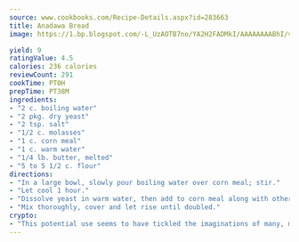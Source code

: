 ```yaml
---
source: www.cookbooks.com/Recipe-Details.aspx?id=283663
title: Anadawa Bread
image: https://1.bp.blogspot.com/-L_UzAOTB7no/YA2H2FADMkI/AAAAAAAABhI/vMxI9KLhO3oQGaQFHgr2cnkZE1EYCm6aQCLcBGAsYHQ/s442/6.png

yield: 9
ratingValue: 4.5
calories: 236 calories
reviewCount: 291
cookTime: PT0H
prepTime: PT38M
ingredients:
- "2 c. boiling water"
- "2 pkg. dry yeast"
- "2 tsp. salt"
- "1/2 c. molasses"
- "1 c. corn meal"
- "1 c. warm water"
- "1/4 lb. butter, melted"
- "5 to 5 1/2 c. flour"
directions:
- "In a large bowl, slowly pour boiling water over corn meal; stir."
- "Let cool 1 hour."
- "Dissolve yeast in warm water, then add to corn meal along with other ingredients."
- "Mix thoroughly, cover and let rise until doubled."
crypto:
- "This potential use seems to have tickled the imaginations of many, many bitcoin fanciers."
---
```

